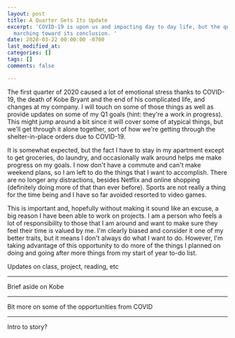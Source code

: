 ```yaml
---
layout: post
title: A Quarter Gets Its Update
excerpt: 'COVID-19 is upon us and impacting day to day life, but the quarter is still
  marching toward its conclusion. '
date: 2020-03-22 00:00:00 -0700
last_modified_at: 
categories: []
tags: []
comments: false

---
```

The first quarter of 2020 caused a lot of emotional stress thanks to COVID-19, the death of Kobe Bryant and the end of his complicated life, and changes at my company. I will touch on some of those things as well as provide updates on some of my Q1 goals (hint: they're a work in progress). This might jump around a bit since it will cover some of atypical things, but we'll get through it alone together, sort of how we're getting through the shelter-in-place orders due to COVID-19.

It is somewhat expected, but the fact I have to stay in my apartment except to get groceries, do laundry, and occasionally walk around helps me make progress on my goals. I now don't have a commute and can't make weekend plans, so I am left to do the things that I want to accomplish. There are no longer any distractions, besides Netflix and online shopping (definitely doing more of that than ever before). Sports are not really a thing for the time being and I have so far avoided resorted to video games. 

This is important and, hopefully without making it sound like an excuse, a big reason I have been able to work on projects. I am a person who feels a lot of responsibility to those that I am around and want to make sure they feel their time is valued by me. I'm clearly biased and consider it one of my better traits, but it means I don't always do what I want to do. However, I'm taking advantage of this opportunity to do more of the things I planned on doing and going after more things from my start of year to-do list. 

Updates on class, project, reading, etc

***

Brief aside on Kobe

***

Bit more on some of the opportunities from COVID

***

Intro to story?